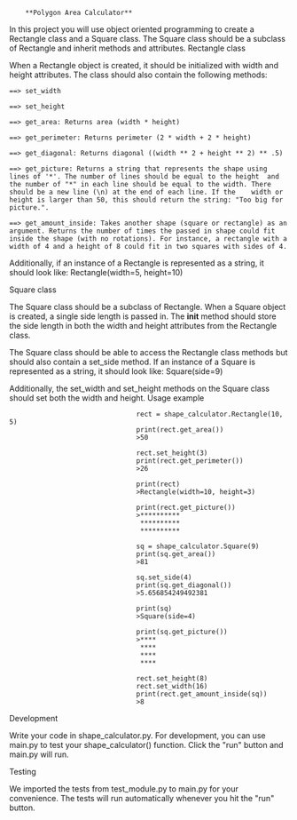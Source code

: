         **Polygon Area Calculator**

In this project you will use object oriented programming to create a Rectangle class and a Square class. The Square class should be a subclass of Rectangle and inherit methods and attributes.
Rectangle class

When a Rectangle object is created, it should be initialized with width and height attributes. The class should also contain the following methods:
~~~~~~~~~~~~~~~~~~~~~~~~~~~~~~~~~~~~~~~~~~~~~~~~~~~~~~~~~~~~~~~~~~~~~~~~~~~~~~~~~~~~~~~~~~~~~~~~~~~~~~~~~~~~~~~~~~~~~~~~~~~~~~~~
==> set_width

==> set_height

==> get_area: Returns area (width * height)

==> get_perimeter: Returns perimeter (2 * width + 2 * height)

==> get_diagonal: Returns diagonal ((width ** 2 + height ** 2) ** .5)

==> get_picture: Returns a string that represents the shape using lines of '*'. The number of lines should be equal to the height  and the number of "*" in each line should be equal to the width. There should be a new line (\n) at the end of each line. If the    width or height is larger than 50, this should return the string: "Too big for picture.".

==> get_amount_inside: Takes another shape (square or rectangle) as an argument. Returns the number of times the passed in shape could fit inside the shape (with no rotations). For instance, a rectangle with a width of 4 and a height of 8 could fit in two squares with sides of 4.
~~~~~~~~~~~~~~~~~~~~~~~~~~~~~~~~~~~~~~~~~~~~~~~~~~~~~~~~~~~~~~~~~~~~~~~~~~~~~~~~~~~~~~~~~~~~~~~~~~~~~~~~~~~~~~~~~~~~~~~~~~~~~~~~~

Additionally, if an instance of a Rectangle is represented as a string, it should look like: Rectangle(width=5, height=10)

Square class

The Square class should be a subclass of Rectangle. When a Square object is created, a single side length is passed in. The __init__ method should store the side length in both the width and height attributes from the Rectangle class.

The Square class should be able to access the Rectangle class methods but should also contain a set_side method. If an instance of a Square is represented as a string, it should look like: Square(side=9)

Additionally, the set_width and set_height methods on the Square class should set both the width and height.
Usage example

                                    rect = shape_calculator.Rectangle(10, 5)
                                    print(rect.get_area())
                                    >50

                                    rect.set_height(3)
                                    print(rect.get_perimeter())
                                    >26

                                    print(rect)
                                    >Rectangle(width=10, height=3)

                                    print(rect.get_picture())
                                    >**********
                                     **********
                                     **********

                                    sq = shape_calculator.Square(9)
                                    print(sq.get_area())
                                    >81

                                    sq.set_side(4)
                                    print(sq.get_diagonal())
                                    >5.656854249492381

                                    print(sq)
                                    >Square(side=4)

                                    print(sq.get_picture())
                                    >****
                                     ****
                                     ****
                                     ****

                                    rect.set_height(8)
                                    rect.set_width(16)
                                    print(rect.get_amount_inside(sq))
                                    >8


Development

Write your code in shape_calculator.py. For development, you can use main.py to test your shape_calculator() function. Click the "run" button and main.py will run.

Testing

We imported the tests from test_module.py to main.py for your convenience. The tests will run automatically whenever you hit the "run" button.

